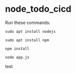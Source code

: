 # node_todo_cicd

Run these commands:


`sudo apt install nodejs`


`sudo apt install npm`


`npm install`

`node app.js`

test


